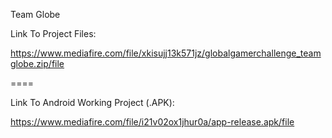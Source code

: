 Team Globe

Link To Project Files: 

https://www.mediafire.com/file/xkisujj13k571jz/globalgamerchallenge_teamglobe.zip/file

====

Link To Android Working Project (.APK):

https://www.mediafire.com/file/i21v02ox1jhur0a/app-release.apk/file
